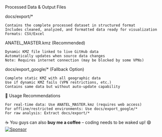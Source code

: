 Processed Data & Output Files

  docs/export/*
  
    Contains the complete processed dataset in structured format
    Includes cleaned, analyzed, and formatted data ready for visualization
    Formats: CSV/Excel

  
  ANATEL_MASTER.kmz (Recommended)
  
    Dynamic KMZ file linked to live GitHub data
    Automatically updates when source data changes
    Note: Requires internet connection (may be blocked by some VPNs)

  
  docs/export_google/* (Fallback Option)
  
    Complete static KMZ with all geographic data
    Use if dynamic KMZ fails (VPN restrictions, etc.)
    Contains same data but without auto-update capability

  
🔄 Usage Recommendations

    For real-time data: Use ANATEL_MASTER.kmz (requires web access)
    For offline/restricted environments: Use docs/export_google/*
    For raw analysis: Extract docs/export/*



☕ You guys can also **buy me a coffee** – coding needs to be waked up! 😄  
[![Sponsor](https://img.shields.io/badge/Sponsor-%F0%9F%92%96-lightgrey?logo=github&style=for-the-badge)](https://github.com/sponsors/dwoloszin)


